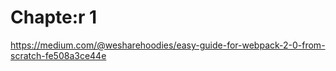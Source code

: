 # Chapte:r 1 

https://medium.com/@wesharehoodies/easy-guide-for-webpack-2-0-from-scratch-fe508a3ce44e
